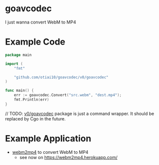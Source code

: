 # goavcodec

I just wanna convert WebM to MP4

# Example Code

```go
package main

import (
    "fmt"

    "github.com/otiai10/goavcodec/v0/goavcodec"
)

func main() {
    err := goavcodec.Convert("src.webm", "dest.mp4");
    fmt.Println(err)
}
```
// TODO: [v0/goavcodec](https://github.com/otiai10/goavcodec/tree/master/v0) package is just a command wrapper. It should be replaced by Cgo in the future.

# Example Application

- [webm2mp4](https://github.com/otiai10/webm2mp4) to convert WebM to MP4
  - see now on https://webm2mp4.herokuapp.com/
